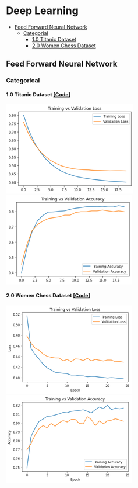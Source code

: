 # Deep Learning

- [Feed Forward Neural Network](https://github.com/SarahHannes/dl/blob/main/README.md#feed-forward-neural-network)
  * [Categorial](https://github.com/SarahHannes/dl/blob/main/README.md#categorical)
    + [1.0 Titanic Dataset](https://github.com/SarahHannes/dl/blob/main/README.md#10-titanic-dataset-code)
    + [2.0 Women Chess Dataset](https://github.com/SarahHannes/dl/blob/main/README.md#20-women-chess-dataset-code)

<!-- toc -->
Feed Forward Neural Network
------------
### Categorical
#### 1.0 Titanic Dataset <a href="feedforward/10_functional_categorical_output_Titanic.py">[Code]</a>
<img src="feedforward/plots/10_loss.png" width="350"> <img src="feedforward/plots/10_accuracy.png" width="345">

#### 2.0 Women Chess Dataset <a href="feedforward/20_functional_categorical_output_WomenChess.py">[Code]</a>
<img src="feedforward/plots/20_loss.png" width="345"> <img src="feedforward/plots/20_accuracy.png" width="345">
